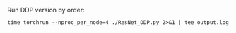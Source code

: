 Run DDP version by order:
```
time torchrun --nproc_per_node=4 ./ResNet_DDP.py 2>&1 | tee output.log
```


